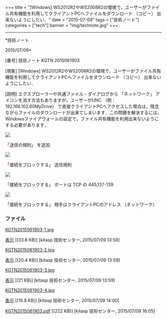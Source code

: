 ﻿+++
title = "[Windows] WS2012R2やWS2008R2の環境で，ユーザーがファイル共有機能を利用してクライアントPCへファイルをダウンロード （コピー） 出来ないようにしたい．"
date = "2015-07-09"
tags = ["技術ノート"]
categories = ["tech"]
banner = "img/technote.jpg"
+++

-----------------------------------------------------------------------------------------------------------------------------

*技術ノート

2015/07/09*


[番号]
技術ノート KGTN 2015061903

[現象]
[Windows]
WS2012R2やWS2008R2の環境で，ユーザーがファイル共有機能を利用してクライアントPCへファイルをダウンロード
（コピー） 出来ないようにしたい．

[説明]
エクスプローラーや共通ファイル・ダイアログから 「ネットワーク」
アイコンを消す方法もありますが，ユーザーがUNC （例：
192.168.102.60MyDrive）
で直接クライアントPCへアクセスした場合は，残念ながらファイルのダウンロードが出来てしまいます．この問題を解決するには，Windowsファイアウォールの設定で，ファイル共有機能を利用出来ないようにする必要があります．

![](http://techreport.kitasp.net/attachments/download/2131/KGTN2015061903-1.jpg)

「送信の規則」 を追加

![](http://techreport.kitasp.net/attachments/download/2132/KGTN2015061903-2.jpg)

「接続をブロックする」 送信規則

![](http://techreport.kitasp.net/attachments/download/2133/KGTN2015061903-3.jpg)

「接続をブロックする」 ポートは TCP の 445,137-139

![](http://techreport.kitasp.net/attachments/download/2134/KGTN2015061903-4.jpg)

「接続をブロックする」 相手はクライアントPCのアドレス （ネットワーク）


### ファイル

 
 


[KGTN2015061903-1.jpg](http://techreport.kitasp.net/attachments/download/2131/KGTN2015061903-1.jpg)

[表示](http://techreport.kitasp.net/attachments/2131/KGTN2015061903-1.jpg "表示")
 [(33.8 KB)] [kitasp 技術センター, 2015/07/09
13:59]

[KGTN2015061903-2.jpg](http://techreport.kitasp.net/attachments/download/2132/KGTN2015061903-2.jpg)

[表示](http://techreport.kitasp.net/attachments/2132/KGTN2015061903-2.jpg "表示")
 [(20.4 KB)] [kitasp 技術センター, 2015/07/09
13:59]

[KGTN2015061903-3.jpg](http://techreport.kitasp.net/attachments/download/2133/KGTN2015061903-3.jpg)

[表示](http://techreport.kitasp.net/attachments/2133/KGTN2015061903-3.jpg "表示")
 [(21 KB)] [kitasp 技術センター, 2015/07/09
13:59]

[KGTN2015061903-4.jpg](http://techreport.kitasp.net/attachments/download/2134/KGTN2015061903-4.jpg)

[表示](http://techreport.kitasp.net/attachments/2134/KGTN2015061903-4.jpg "表示")
 [(19.9 KB)] [kitasp 技術センター, 2015/07/09
14:00]

[KGTN2015061903.pdf](http://techreport.kitasp.net/attachments/download/2144/KGTN2015061903.pdf)
 [(222 KB)] [kitasp 技術センター, 2015/07/09
16:05]


 


 

